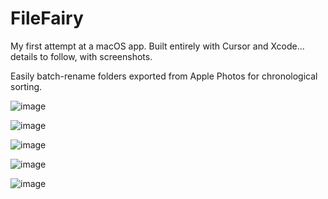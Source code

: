 # FileFairy

My first attempt at a macOS app. Built entirely with Cursor and Xcode... details to follow, with screenshots.

Easily batch-rename folders exported from Apple Photos for chronological sorting.

![image](https://github.com/marchoag/FileFairy/screenshots/Screenshot%2001.png)

![image](https://github.com/marchoag/FileFairy/screenshots/Screenshot%2002.png)

![image](https://github.com/marchoag/FileFairy/screenshots/Screenshot%2003.png)

![image](https://github.com/marchoag/FileFairy/screenshots/Screenshot%2004.png)

![image](https://github.com/marchoag/FileFairy/screenshots/Screenshot%2005.png)
